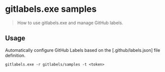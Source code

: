 # gitlabels.exe samples

> How to use gitlabels.exe and manage GitHub labels.


## Usage

Automatically configure GitHub Labels based on the [.github/labels.json] file definition.

```
gitlabels.exe -r gitlabels/samples -t <token>
```
